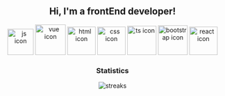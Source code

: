 <h2 align="center">
  Hi, I'm a frontEnd developer!
</h2>

<p align="center">
  <img src="https://i.imgur.com/tjkahJU.png" alt="js icon" width=60 height=60> 
  <img src="https://i.imgur.com/lOFeKFI.png" alt="vue icon" width=70 height=70> 
  <img src="https://i.imgur.com/ciK5bk2.png" alt="html icon" width=65 height=65> 
  <img src="https://i.imgur.com/GN5fCrw.png" alt="css icon" width=65 height=65> 
  <img src="https://i.imgur.com/zcjFg13.png" alt="ts icon" width=67 height=67> 
  <img src="https://i.imgur.com/zhHBcmu.png" alt="bootstrap icon" width=68 height=68>
  <img src="https://imgur.com/JZsamMo.png" alt="react icon" width=65> 
</p>

<h3 align="center">
  Statistics
</h3>

<p align="center">
<img src="https://github-readme-streak-stats.herokuapp.com/?user=sbsmrth&theme=tokyonight_duo" alt="streaks">
</p>

